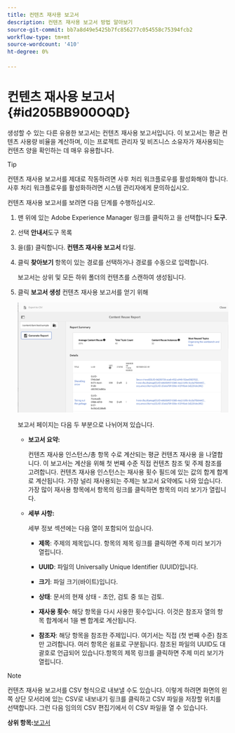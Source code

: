 ```yaml
---
title: 컨텐츠 재사용 보고서
description: 컨텐츠 재사용 보고서 방법 알아보기
source-git-commit: bb7a8d49e5425b7fc856277c054558c75394fcb2
workflow-type: tm+mt
source-wordcount: '410'
ht-degree: 0%

---
```



# 컨텐츠 재사용 보고서 {#id205BB900OQD}

생성할 수 있는 다른 유용한 보고서는 컨텐츠 재사용 보고서입니다. 이 보고서는 평균 컨텐츠 사용량 비율을 계산하며, 이는 프로젝트 관리자 및 비즈니스 소유자가 재사용되는 컨텐츠 양을 확인하는 데 매우 유용합니다.

>[!TIP]
>
> 컨텐츠 재사용 보고서를 제대로 작동하려면 사후 처리 워크플로우를 활성화해야 합니다. 사후 처리 워크플로우를 활성화하려면 시스템 관리자에게 문의하십시오.

컨텐츠 재사용 보고서를 보려면 다음 단계를 수행하십시오.

1. 맨 위에 있는 Adobe Experience Manager 링크를 클릭하고 을 선택합니다 **도구**.

1. 선택 **안내서**&#x200B;도구 목록

1. 을(를) 클릭합니다. **컨텐츠 재사용 보고서** 타일.

1. 클릭 **찾아보기** 항목이 있는 경로를 선택하거나 경로를 수동으로 입력합니다.

   보고서는 상위 및 모든 하위 폴더의 컨텐츠를 스캔하여 생성됩니다.

1. 클릭 **보고서 생성** 컨텐츠 재사용 보고서를 얻기 위해

   ![](images/content-reuse-uuid.png)

   보고서 페이지는 다음 두 부분으로 나뉘어져 있습니다.

   - **보고서 요약:**

      컨텐츠 재사용 인스턴스/총 항목 수로 계산되는 평균 컨텐츠 재사용 을 나열합니다. 이 보고서는 계산을 위해 첫 번째 수준 직접 컨텐츠 참조 및 주제 참조를 고려합니다. 컨텐츠 재사용 인스턴스는 재사용 횟수 필드에 있는 값의 합계 합계로 계산됩니다. 가장 널리 재사용되는 주제는 보고서 요약에도 나와 있습니다. 가장 많이 재사용 항목에서 항목의 링크를 클릭하면 항목의 미리 보기가 열립니다.

   - **세부 사항:**

      세부 정보 섹션에는 다음 열이 포함되어 있습니다.

      - **제목**: 주제의 제목입니다. 항목의 제목 링크를 클릭하면 주제 미리 보기가 열립니다.

      - **UUID**: 파일의 Universally Unique Identifier \(UUID\)입니다.

      - **크기**: 파일 크기(바이트)입니다.

      - **상태**: 문서의 현재 상태 - 초안, 검토 중 또는 검토.

      - **재사용 횟수**: 해당 항목을 다시 사용한 횟수입니다. 이것은 참조자 열의 항목 합계에서 1을 뺀 합계로 계산됩니다.

      - **참조자**: 해당 항목을 참조한 주제입니다. 여기서는 직접 \(첫 번째 수준\) 참조만 고려합니다. 여러 항목은 쉼표로 구분됩니다. 참조된 파일의 UUID도 대괄호로 언급되어 있습니다.항목의 제목 링크를 클릭하면 주제 미리 보기가 열립니다.


>[!NOTE]
>
> 컨텐츠 재사용 보고서를 CSV 형식으로 내보낼 수도 있습니다. 이렇게 하려면 화면의 왼쪽 상단 모서리에 있는 CSV로 내보내기 링크를 클릭하고 CSV 파일을 저장할 위치를 선택합니다. 그런 다음 임의의 CSV 편집기에서 이 CSV 파일을 열 수 있습니다.

**상위 항목:**[&#x200B;보고서](reports-intro.md)

